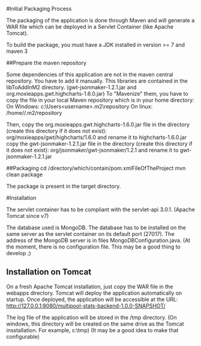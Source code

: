#Initial Packaging Process

The packaging of the application is done through Maven and will generate a WAR file which can be deployed in a Servlet Container (like Apache Tomcat).

To build the package, you must have a JDK installed in version >= 7 and maven 3

##Prepare the maven repository

Some dependencies of this application are not in the maven central repository. You have to add it manually.
This libraries are contained in the libToAddInM2 directory. (gwt-jsonmaker-1.2.1.jar and org.moxieapps.gwt.highcharts-1.6.0.jar)
To "Mavenize" them, you have to copy the file in your local Maven repository which is in your home directory:
On Windows: c:\Users\<username>\.m2\repository
On linux: /home/<username>/.m2/repository

Then, copy the org.moxieapps.gwt.highcharts-1.6.0.jar file in the directory (create this directory if it does not exist): org/moxieapps/gwt/highcharts/1.6.0 and rename it to highcharts-1.6.0.jar
copy the gwt-jsonmaker-1.2.1.jar file in the directory (create this directory if it does not exist): org/jsonmaker/gwt-jsonmaker/1.2.1 and rename it to gwt-jsonmaker-1.2.1.jar

##Packaging
cd /directory/which/contain/pom.xmlFileOfTheProject
mvn clean package

The package is present in the target directory.

#Installation

The servlet container has to be compliant with the servlet-api 3.0.1. (Apache Tomcat since v7)

The database used is MongoDB. The database has to be installed on the same server as the servlet container on its default port (27017). The address of the MongoDB server is in files MongoDBConfiguration.java.
(At the moment, there is no configuration file. This may be a good thing to develop ;)

## Installation on Tomcat
On a fresh Apache Tomcat installation, just copy the WAR file in the webapps directory. Tomcat will deploy the application automatically on startup. Once deployed, the application will be accessible at the URL:
http://127.0.0.1:8080/multipool-stats-backend-1.0.0-SNAPSHOT/

The log file of the application will be stored in the /tmp directory. (On windows, this directory will be created on the same drive as the Tomcat insstallation. For example, c:\tmp)
(It may be a good idea to make that configurable)

